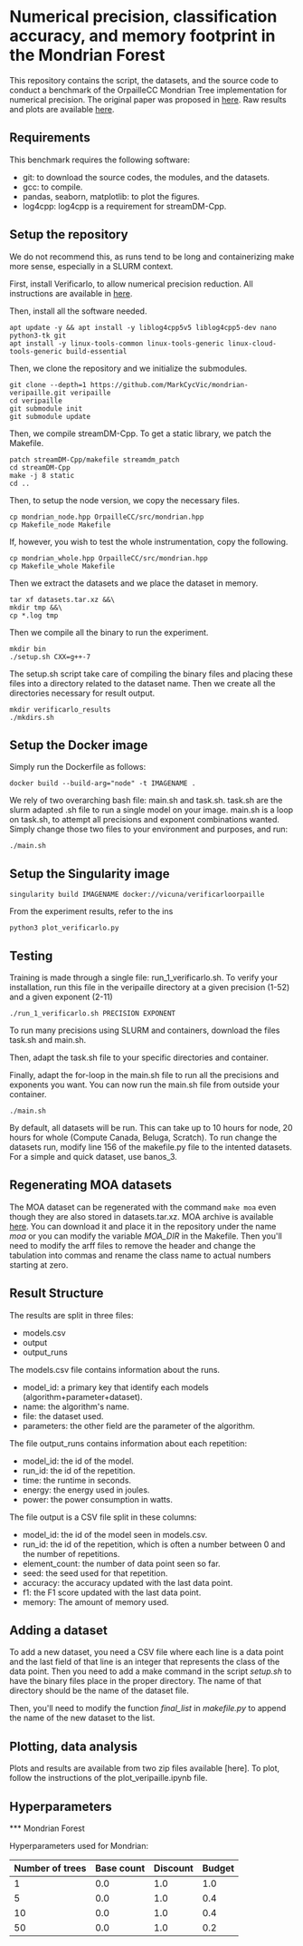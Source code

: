 Numerical precision, classification accuracy, and memory footprint in the Mondrian Forest
=============================================================================================

This repository contains the script, the datasets, and the source code to
conduct a benchmark of the OrpailleCC Mondrian Tree implementation for numerical 
precision. The original paper was proposed in [here](https://www.overleaf.com/read/rtvpkqksbqxj). Raw results and plots are available [here](https://doi.org/10.5281/zenodo.4946897).


Requirements
------------
This benchmark requires the following software:
- git: to download the source codes, the modules, and the datasets.
- gcc: to compile.
- pandas, seaborn, matplotlib: to plot the figures.
- log4cpp: log4cpp is a requirement for streamDM-Cpp.

Setup the repository
--------------------
We do not recommend this, as runs tend to be long and containerizing make more sense, especially in a SLURM context.

First, install Verificarlo, to allow numerical precision reduction.
All instructions are available in [here](https://github.com/verificarlo/verificarlo).

Then, install all the software needed.
```
apt update -y && apt install -y liblog4cpp5v5 liblog4cpp5-dev nano python3-tk git
apt install -y linux-tools-common linux-tools-generic linux-cloud-tools-generic build-essential
```
Then, we clone the repository and we initialize the submodules.

```
git clone --depth=1 https://github.com/MarkCycVic/mondrian-veripaille.git veripaille
cd veripaille
git submodule init
git submodule update
```

Then, we compile streamDM-Cpp. To get a static library, we patch the Makefile.
```
patch streamDM-Cpp/makefile streamdm_patch
cd streamDM-Cpp
make -j 8 static
cd ..
```
Then, to setup the node version, we copy the necessary files.
```
cp mondrian_node.hpp OrpailleCC/src/mondrian.hpp
cp Makefile_node Makefile
```
If, however, you wish to test the whole instrumentation, copy the following.
```
cp mondrian_whole.hpp OrpailleCC/src/mondrian.hpp
cp Makefile_whole Makefile
```
Then we extract the datasets and we place the dataset in memory.
```
tar xf datasets.tar.xz &&\
mkdir tmp &&\
cp *.log tmp
```
Then we compile all the binary to run the experiment.
```
mkdir bin
./setup.sh CXX=g++-7
```
The setup.sh script take care of compiling the binary files and placing these files into a directory related to the dataset name. 
Then we create all the directories necessary for result output.
```
mkdir verificarlo_results
./mkdirs.sh
```

Setup the Docker image
----------------------
Simply run the Dockerfile as follows:

```
docker build --build-arg="node" -t IMAGENAME .
```
We rely of two overarching bash file: main.sh and task.sh. task.sh are the slurm adapted .sh file to run a single model on your image.
main.sh is a loop on task.sh, to attempt all precisions and exponent combinations wanted.
Simply change those two files to your environment and purposes, and run:
```
./main.sh
```
Setup the Singularity image
---------------------------
```
singularity build IMAGENAME docker://vicuna/verificarloorpaille
```

From the experiment results, refer to the ins
```
python3 plot_verificarlo.py
```
Testing
-------

Training is made through a single file: run_1_verificarlo.sh.
To verify your installation, run this file in the veripaille directory at a given precision (1-52) and a given exponent (2-11)
```
./run_1_verificarlo.sh PRECISION EXPONENT
```
To run many precisions using SLURM and containers, download the files task.sh and main.sh.

Then, adapt the task.sh file to your specific directories and container. 

Finally, adapt the for-loop in the main.sh file to run all the precisions and exponents you want. You can now run the main.sh file from outside your container.
```
./main.sh
```
By default, all datasets will be run. This can take up to 10 hours for node, 20 hours for whole (Compute Canada, Beluga, Scratch).
To run change the datasets run, modify line 156 of the makefile.py file to the intented datasets. For a simple and quick dataset, use banos_3.

Regenerating MOA datasets
-------------------------

The MOA dataset can be regenerated with the command `make moa` even
though they are also stored in datasets.tar.xz.  MOA archive is available
[here](https://sourceforge.net/projects/moa-datastream/). You can download it
and place it in the repository under the name *moa* or you can modify the
variable *MOA_DIR* in the Makefile. Then you'll need to modify the arff files
to remove the header and change the tabulation into commas and rename the class
name to actual numbers starting at zero.

Result Structure
----------------
The results are split in three files:
- models.csv
- output 
- output_runs

The models.csv file contains information about the runs.
- model_id: a primary key that identify each models (algorithm+parameter+dataset).
- name: the algorithm's name.
- file: the dataset used.
- parameters: the other field are the parameter of the algorithm.

The file output_runs contains information about each repetition:
- model_id: the id of the model.
- run_id: the id of the repetition.
- time: the runtime in seconds.
- energy: the energy used in joules.
- power: the power consumption in watts.

The file output is a CSV file split in these columns:
- model_id: the id of the model seen in models.csv.
- run_id: the id of the repetition, which is often a number between 0 and the number of repetitions.
- element_count: the number of data point seen so far.
- seed: the seed used for that repetition.
- accuracy: the accuracy updated with the last data point.
- f1: the F1 score updated with the last data point.
- memory: The amount of memory used.

Adding a dataset
----------------
To add a new dataset, you need a CSV file where each line is a data point and
the last field of that line is an integer that represents the class of the data
point.  Then you need to add a make command in the script *setup.sh* to have
the binary files place in the proper directory. The name of that directory
should be the name of the dataset file.

Then, you'll need to modify the function *final_list* in *makefile.py* to
append the name of the new dataset to the list. 

Plotting, data analysis
-----------------------
Plots and results are available from two zip files available [here]. 
To plot, follow the instructions of the plot_veripaille.ipynb file.

Hyperparameters
---------------

*** Mondrian Forest

Hyperparameters used for Mondrian:

| Number of trees | Base count | Discount | Budget |
|-----------------|------------|----------|--------|
| 1               | 0.0        | 1.0      | 1.0    |
| 5               | 0.0        | 1.0      | 0.4    |
| 10              | 0.0        | 1.0      | 0.4    |
| 50              | 0.0        | 1.0      | 0.2    |



